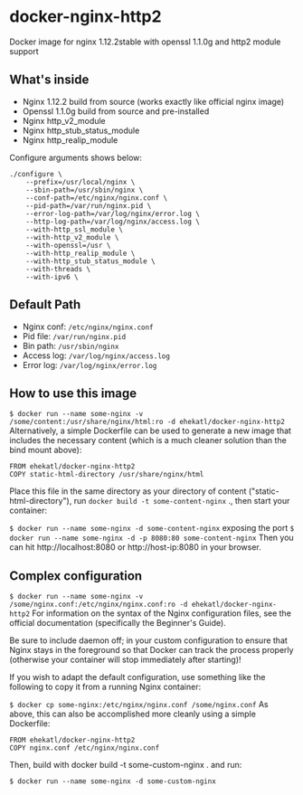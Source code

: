 # docker-nginx-http2
Docker image for nginx 1.12.2stable with openssl 1.1.0g and http2 module support

## What's inside
 - Nginx 1.12.2 build from source (works exactly like official nginx image)
 - Openssl 1.1.0g build from source and pre-installed
 - Nginx http_v2_module
 - Nginx http_stub_status_module
 - Nginx http_realip_module

 Configure arguments shows below:
```
./configure \
    --prefix=/usr/local/nginx \
    --sbin-path=/usr/sbin/nginx \
    --conf-path=/etc/nginx/nginx.conf \
    --pid-path=/var/run/nginx.pid \
    --error-log-path=/var/log/nginx/error.log \
    --http-log-path=/var/log/nginx/access.log \
    --with-http_ssl_module \
    --with-http_v2_module \
    --with-openssl=/usr \
    --with-http_realip_module \
    --with-http_stub_status_module \
    --with-threads \
    --with-ipv6 \
```

## Default Path
 - Nginx conf: `/etc/nginx/nginx.conf`
 - Pid file: `/var/run/nginx.pid`
 - Bin path: `/usr/sbin/nginx`
 - Access log: `/var/log/nginx/access.log`
 - Error log: `/var/log/nginx/error.log`

## How to use this image
`$ docker run --name some-nginx -v /some/content:/usr/share/nginx/html:ro -d ehekatl/docker-nginx-http2`
Alternatively, a simple Dockerfile can be used to generate a new image that includes the necessary content (which is a much cleaner solution than the bind mount above):
```
FROM ehekatl/docker-nginx-http2
COPY static-html-directory /usr/share/nginx/html
```
Place this file in the same directory as your directory of content ("static-html-directory"), run `docker build -t some-content-nginx` ., then start your container:

`$ docker run --name some-nginx -d some-content-nginx`
exposing the port
`$ docker run --name some-nginx -d -p 8080:80 some-content-nginx`
Then you can hit http://localhost:8080 or http://host-ip:8080 in your browser.

## Complex configuration
`$ docker run --name some-nginx -v /some/nginx.conf:/etc/nginx/nginx.conf:ro -d ehekatl/docker-nginx-http2`
For information on the syntax of the Nginx configuration files, see the official documentation (specifically the Beginner's Guide).

Be sure to include daemon off; in your custom configuration to ensure that Nginx stays in the foreground so that Docker can track the process properly (otherwise your container will stop immediately after starting)!

If you wish to adapt the default configuration, use something like the following to copy it from a running Nginx container:

`$ docker cp some-nginx:/etc/nginx/nginx.conf /some/nginx.conf`
As above, this can also be accomplished more cleanly using a simple Dockerfile:
```
FROM ehekatl/docker-nginx-http2
COPY nginx.conf /etc/nginx/nginx.conf
```
Then, build with docker build -t some-custom-nginx . and run:

`$ docker run --name some-nginx -d some-custom-nginx`
